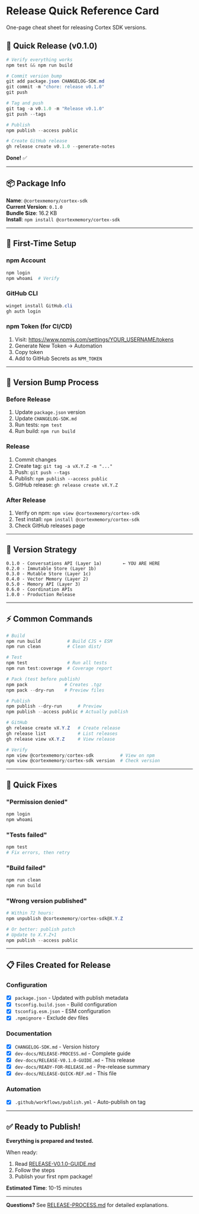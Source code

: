 # Release Quick Reference Card

One-page cheat sheet for releasing Cortex SDK versions.

## 🚀 Quick Release (v0.1.0)

```powershell
# Verify everything works
npm test && npm run build

# Commit version bump
git add package.json CHANGELOG-SDK.md
git commit -m "chore: release v0.1.0"  
git push

# Tag and push
git tag -a v0.1.0 -m "Release v0.1.0"
git push --tags

# Publish
npm publish --access public

# Create GitHub release
gh release create v0.1.0 --generate-notes
```

**Done!** ✅

---

## 📦 Package Info

**Name**: `@cortexmemory/cortex-sdk`  
**Current Version**: `0.1.0`  
**Bundle Size**: 16.2 KB  
**Install**: `npm install @cortexmemory/cortex-sdk`

---

## 🔑 First-Time Setup

### npm Account
```powershell
npm login
npm whoami  # Verify
```

### GitHub CLI
```powershell
winget install GitHub.cli
gh auth login
```

### npm Token (for CI/CD)
1. Visit: https://www.npmjs.com/settings/YOUR_USERNAME/tokens
2. Generate New Token → Automation
3. Copy token
4. Add to GitHub Secrets as `NPM_TOKEN`

---

## 📝 Version Bump Process

### Before Release
1. Update `package.json` version
2. Update `CHANGELOG-SDK.md`
3. Run tests: `npm test`
4. Run build: `npm run build`

### Release
1. Commit changes
2. Create tag: `git tag -a vX.Y.Z -m "..."`
3. Push: `git push --tags`
4. Publish: `npm publish --access public`
5. GitHub release: `gh release create vX.Y.Z`

### After Release
1. Verify on npm: `npm view @cortexmemory/cortex-sdk`
2. Test install: `npm install @cortexmemory/cortex-sdk`
3. Check GitHub releases page

---

## 🎯 Version Strategy

```
0.1.0 - Conversations API (Layer 1a)        ← YOU ARE HERE
0.2.0 - Immutable Store (Layer 1b)
0.3.0 - Mutable Store (Layer 1c)
0.4.0 - Vector Memory (Layer 2)
0.5.0 - Memory API (Layer 3)
0.6.0 - Coordination APIs
1.0.0 - Production Release
```

---

## ⚡ Common Commands

```powershell
# Build
npm run build          # Build CJS + ESM
npm run clean          # Clean dist/

# Test
npm test               # Run all tests
npm run test:coverage  # Coverage report

# Pack (test before publish)
npm pack              # Creates .tgz
npm pack --dry-run    # Preview files

# Publish
npm publish --dry-run      # Preview
npm publish --access public # Actually publish

# GitHub
gh release create vX.Y.Z   # Create release
gh release list            # List releases
gh release view vX.Y.Z     # View release

# Verify
npm view @cortexmemory/cortex-sdk          # View on npm
npm view @cortexmemory/cortex-sdk version  # Check version
```

---

## 🐛 Quick Fixes

### "Permission denied"
```powershell
npm login
npm whoami
```

### "Tests failed"
```powershell
npm test
# Fix errors, then retry
```

### "Build failed"
```powershell
npm run clean
npm run build
```

### "Wrong version published"
```powershell
# Within 72 hours:
npm unpublish @cortexmemory/cortex-sdk@X.Y.Z

# Or better: publish patch
# Update to X.Y.Z+1
npm publish --access public
```

---

## 📋 Files Created for Release

### Configuration
- [x] `package.json` - Updated with publish metadata
- [x] `tsconfig.build.json` - Build configuration
- [x] `tsconfig.esm.json` - ESM configuration
- [x] `.npmignore` - Exclude dev files

### Documentation
- [x] `CHANGELOG-SDK.md` - Version history
- [x] `dev-docs/RELEASE-PROCESS.md` - Complete guide
- [x] `dev-docs/RELEASE-V0.1.0-GUIDE.md` - This release
- [x] `dev-docs/READY-FOR-RELEASE.md` - Pre-release summary
- [x] `dev-docs/RELEASE-QUICK-REF.md` - This file

### Automation
- [x] `.github/workflows/publish.yml` - Auto-publish on tag

---

## ✅ Ready to Publish!

**Everything is prepared and tested.**

When ready:
1. Read [RELEASE-V0.1.0-GUIDE.md](./RELEASE-V0.1.0-GUIDE.md)
2. Follow the steps
3. Publish your first npm package!

**Estimated Time**: 10-15 minutes

---

**Questions?** See [RELEASE-PROCESS.md](./RELEASE-PROCESS.md) for detailed explanations.

